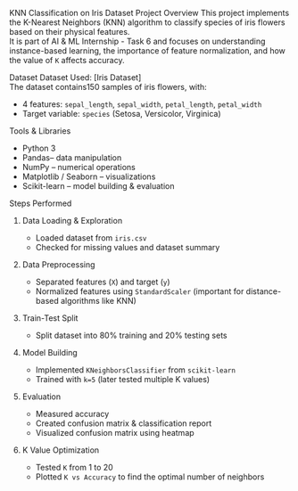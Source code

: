  KNN Classification on Iris Dataset
 Project Overview
This project implements the K-Nearest Neighbors (KNN) algorithm to classify species of iris flowers based on their physical features.  
It is part of AI & ML Internship - Task 6 and focuses on understanding instance-based learning, the importance of feature normalization, and how the value of `K` affects accuracy.


 Dataset
Dataset Used: [Iris Dataset]  
The dataset contains150 samples of iris flowers, with:
- 4 features: `sepal_length`, `sepal_width`, `petal_length`, `petal_width`
- Target variable: `species` (Setosa, Versicolor, Virginica)



 Tools & Libraries
- Python 3
- Pandas– data manipulation
- NumPy – numerical operations
- Matplotlib / Seaborn – visualizations
- Scikit-learn – model building & evaluation

Steps Performed
1. Data Loading & Exploration
   - Loaded dataset from `iris.csv`
   - Checked for missing values and dataset summary

2. Data Preprocessing
   - Separated features (`X`) and target (`y`)
   - Normalized features using `StandardScaler` (important for distance-based algorithms like KNN)

3. Train-Test Split
   - Split dataset into 80% training and 20% testing sets

4. Model Building
   - Implemented `KNeighborsClassifier` from `scikit-learn`
   - Trained with `k=5` (later tested multiple K values)

5. Evaluation
   - Measured accuracy
   - Created confusion matrix & classification report
   - Visualized confusion matrix using heatmap

6. K Value Optimization
   - Tested `K` from 1 to 20
   - Plotted `K vs Accuracy` to find the optimal number of neighbors

